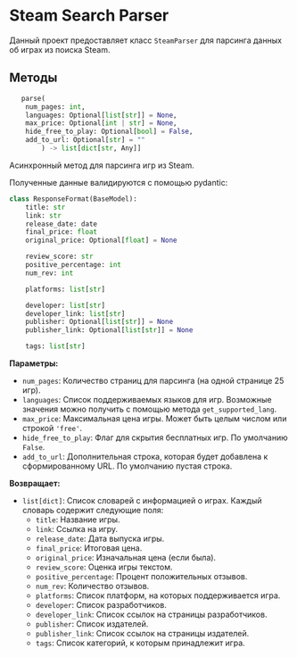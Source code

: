 # Steam Search Parser
Данный проект предоставляет класс `SteamParser` для парсинга данных об играх из поиска Steam.
## Методы

```python 
   parse(
    num_pages: int, 
    languages: Optional[list[str]] = None, 
    max_price: Optional[int | str] = None, 
    hide_free_to_play: Optional[bool] = False, 
    add_to_url: Optional[str] = ""
        ) -> list[dict[str, Any]]
```
Асинхронный метод для парсинга игр из Steam.

Полученные данные валидируются с помощью pydantic: 
```python
class ResponseFormat(BaseModel):
    title: str
    link: str
    release_date: date
    final_price: float
    original_price: Optional[float] = None

    review_score: str
    positive_percentage: int
    num_rev: int

    platforms: list[str]

    developer: list[str]
    developer_link: list[str]
    publisher: Optional[list[str]] = None
    publisher_link: Optional[list[str]] = None

    tags: list[str]
```


**Параметры:**
- `num_pages`: Количество страниц для парсинга (на одной странице 25 игр).
- `languages`: Список поддерживаемых языков для игр. Возможные значения можно получить с помощью метода `get_supported_lang`.
- `max_price`: Максимальная цена игры. Может быть целым числом или строкой `'free'`.
- `hide_free_to_play`: Флаг для скрытия бесплатных игр. По умолчанию `False`.
- `add_to_url`: Дополнительная строка, которая будет добавлена к сформированному URL. По умолчанию пустая строка.

**Возвращает:**
- `list[dict]`: Список словарей с информацией о играх. Каждый словарь содержит следующие поля:
  - `title`: Название игры.
  - `link`: Ссылка на игру.
  - `release_date`: Дата выпуска игры.
  - `final_price`: Итоговая цена.
  - `original_price`: Изначальная цена (если была).
  - `review_score`: Оценка игры текстом.
  - `positive_percentage`: Процент положительных отзывов.
  - `num_rev`: Количество отзывов.
  - `platforms`: Список платформ, на которых поддерживается игра.
  - `developer`: Список разработчиков.
  - `developer_link`: Список ссылок на страницы разработчиков.
  - `publisher`: Список издателей.
  - `publisher_link`: Список ссылок на страницы издателей.
  - `tags`: Список категорий, к которым принадлежит игра.
